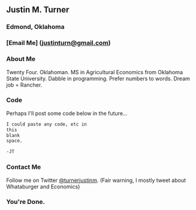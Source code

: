 ## Justin M. Turner
### Edmond, Oklahoma
### [Email Me] (justinturn@gmail.com)


### About Me

Twenty Four. Oklahoman. MS in Agricultural Economics from Oklahoma State University. 
Dabble in programming. Prefer numbers to words. Dream job = Rancher. 




### Code

Perhaps I'll post some code below in the future...
```markdown
I could paste any code, etc in 
this
blank 
space.

-JT
```

### Contact Me

Follow me on Twitter [@turnerjustinm](https://twitter.com/turnerjustinm). (Fair warning, I mostly tweet about Whataburger and Economics)


### You're Done.
